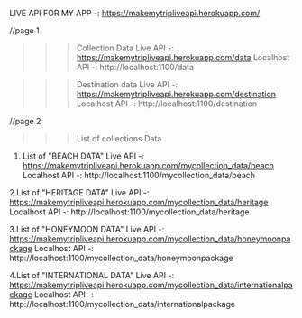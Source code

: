 LIVE API FOR MY APP -: https://makemytripliveapi.herokuapp.com/

//page 1

>>>Collection Data
Live API -: https://makemytripliveapi.herokuapp.com/data
Localhost API -: http://localhost:1100/data

>>>Destination data 
Live API -: https://makemytripliveapi.herokuapp.com/destination
Localhost API -: http://localhost:1100/destination


//page 2

>>>List of collections Data

1. List of "BEACH DATA"
Live API -: https://makemytripliveapi.herokuapp.com/mycollection_data/beach
Localhost API -: http://localhost:1100/mycollection_data/beach

2.List of "HERITAGE DATA"
Live API -: https://makemytripliveapi.herokuapp.com/mycollection_data/heritage
Localhost API -: http://localhost:1100/mycollection_data/heritage

3.List of "HONEYMOON DATA"
Live API -: https://makemytripliveapi.herokuapp.com/mycollection_data/honeymoonpackage
Localhost API -: http://localhost:1100/mycollection_data/honeymoonpackage

4.List of "INTERNATIONAL DATA"
Live API -: https://makemytripliveapi.herokuapp.com/mycollection_data/internationalpackage
Localhost API -: http://localhost:1100/mycollection_data/internationalpackage

